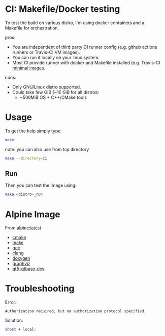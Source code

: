 # CI: Makefile/Docker testing
To test the build on various distro, I'm using docker containers and a Makefile for orchestration.

pros:
* You are independent of third party CI runner config (e.g. github actions runners or Travis-CI VM images).
* You can run it locally on your linux system.
* Most CI provide runner with docker and Makefile installed (e.g. Travis-CI [minimal images](https://docs.travis-ci.com/user/languages/minimal-and-generic/).

cons:
* Only GNU/Linux distro supported.
* Could take few GiB (~10 GiB for all distros)
  * ~500MiB OS + C++/CMake tools

# Usage
To get the help simply type:
```sh
make
```

note: you can also use from top directory
```sh
make --directory=ci
```

## Run
Then you can test the image using:
```sh
make <distro>_run
```

# Alpine Image

From [alpine:latest](https://hub.docker.com/r/alpine/)
* [cmake](https://pkgs.alpinelinux.org/package/edge/main/x86_64/cmake)
* [make](https://pkgs.alpinelinux.org/package/edge/main/x86_64/make)
* [gcc](https://pkgs.alpinelinux.org/package/edge/main/x86_64/gcc)
* [clang](https://pkgs.alpinelinux.org/package/edge/main/x86_64/clang)
* [doxygen](https://pkgs.alpinelinux.org/package/edge/main/x86_64/doxygen)
* [graphviz](https://pkgs.alpinelinux.org/package/edge/main/x86_64/graphviz)
* [qt5-qtbase-dev](https://pkgs.alpinelinux.org/package/edge/community/x86_64/qt5-qtbase-dev)

# Troubleshooting

Error:

```
Authorization required, but no authorization protocol specified
```

Solution:

```sh
xhost + local:
```


